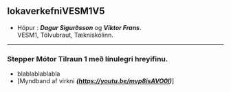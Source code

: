 ## lokaverkefniVESM1V5

- Hópur : ***Dagur Sigurðsson*** og ***Viktor Frans***. <br> VESM1, Tölvubraut, Tækniskólinn.

---

### Stepper Mótor Tilraun 1 með línulegri hreyifinu.
- blablablablabla
- [Myndband af virkni ***(https://youtu.be/mvp8isAVO0I)***]
